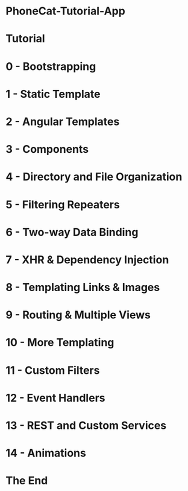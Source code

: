 # PhoneCat-Tutorial-App
# Tutorial
# 0 - Bootstrapping
# 1 - Static Template
# 2 - Angular Templates
# 3 - Components
# 4 - Directory and File Organization
# 5 - Filtering Repeaters
# 6 - Two-way Data Binding
# 7 - XHR & Dependency Injection
# 8 - Templating Links & Images
# 9 - Routing & Multiple Views
# 10 - More Templating
# 11 - Custom Filters
# 12 - Event Handlers
# 13 - REST and Custom Services
# 14 - Animations
# The End
 
